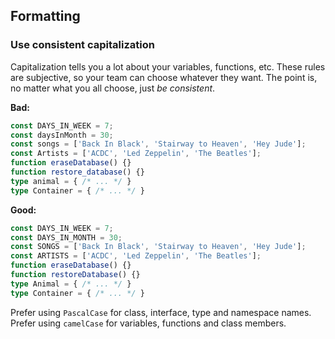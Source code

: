 ## Formatting
### Use consistent capitalization

Capitalization tells you a lot about your variables, functions, etc. These rules are subjective, so your team can choose whatever they want. The point is, no matter what you all choose, just *be consistent*.

**Bad:**

```ts
const DAYS_IN_WEEK = 7;
const daysInMonth = 30;
const songs = ['Back In Black', 'Stairway to Heaven', 'Hey Jude'];
const Artists = ['ACDC', 'Led Zeppelin', 'The Beatles'];
function eraseDatabase() {}
function restore_database() {}
type animal = { /* ... */ }
type Container = { /* ... */ }
```

**Good:**

```ts
const DAYS_IN_WEEK = 7;
const DAYS_IN_MONTH = 30;
const SONGS = ['Back In Black', 'Stairway to Heaven', 'Hey Jude'];
const ARTISTS = ['ACDC', 'Led Zeppelin', 'The Beatles'];
function eraseDatabase() {}
function restoreDatabase() {}
type Animal = { /* ... */ }
type Container = { /* ... */ }
```

Prefer using `PascalCase` for class, interface, type and namespace names.  
Prefer using `camelCase` for variables, functions and class members.